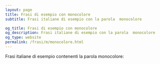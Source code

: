 ```yaml
---
layout: page
title: Frasi di esempio con monocolore 
subtitle: Frasi italiane di esempio con la parola  monocolore

og_title: Frasi di esempio con monocolore 
og_description: Frasi italiane di esempio con la parola  monocolore
og_type: website
permalink: /frasi/m/monocolore.html
---
```


Frasi italiane di esempio contenenti la parola monocolore:


